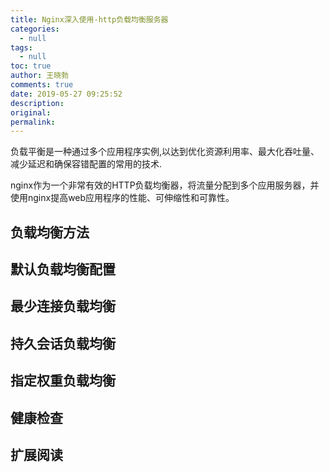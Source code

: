 ```yaml
---
title: Nginx深入使用-http负载均衡服务器
categories:
  - null
tags:
  - null
toc: true
author: 王晓勃
comments: true
date: 2019-05-27 09:25:52
description:
original:
permalink:
---
```

负载平衡是一种通过多个应用程序实例,以达到优化资源利用率、最大化吞吐量、减少延迟和确保容错配置的常用的技术.    

nginx作为一个非常有效的HTTP负载均衡器，将流量分配到多个应用服务器，并使用nginx提高web应用程序的性能、可伸缩性和可靠性。

<!-- more -->

## 负载均衡方法


## 默认负载均衡配置

## 最少连接负载均衡


## 持久会话负载均衡


## 指定权重负载均衡


## 健康检查


## 扩展阅读